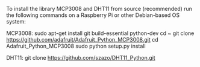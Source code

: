 
To install the library MCP3008 and DHT11 from source (recommended) run the following commands on a Raspberry Pi or other Debian-based OS system:


MCP3008:
    sudo apt-get install git build-essential python-dev
    cd ~
    git clone https://github.com/adafruit/Adafruit_Python_MCP3008.git
    cd Adafruit_Python_MCP3008
    sudo python setup.py install

DHT11:
    git clone https://github.com/szazo/DHT11_Python.git
    

